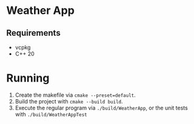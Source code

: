 # Weather App

## Requirements
- vcpkg
- C++ 20

# Running
1) Create the makefile via `cmake --preset=default`.
2) Build the project with `cmake --build build`.
3) Execute the regular program via `./build/WeatherApp`, or the unit tests with `./build/WeatherAppTest`